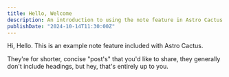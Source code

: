 ```yaml
---
title: Hello, Welcome
description: An introduction to using the note feature in Astro Cactus
publishDate: "2024-10-14T11:30:00Z"
---
```


Hi, Hello. This is an example note feature included with Astro Cactus.

They're for shorter, concise "post's" that you'd like to share, they generally don't include headings, but hey, that's entirely up to you.
